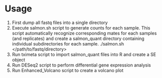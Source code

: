 # Usage
1. First dump all fastq files into a single directory
2. Execute salmon.sh script to generate counts for each sample. This script automatically recognize corresponding mates for each samples (and replicates) and create a salmon_quant directory containing individual subdirectories for each sample.
./salmon.sh </path/to/fastq/directory>
3. Run tximeta script to import salmon_quant files into R and create a SE object
4. Run DESeq2 script to perform differential gene expression analysis
5. Run Enhanced_Volcano script to create a volcano plot
